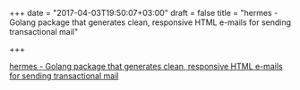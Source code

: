 +++
date = "2017-04-03T19:50:07+03:00"
draft = false
title = "hermes - Golang package that generates clean, responsive HTML e-mails for sending transactional mail"

+++

<p><a href="https://github.com/matcornic/hermes">hermes - Golang package that generates clean, responsive HTML e-mails for sending transactional mail</a></p>